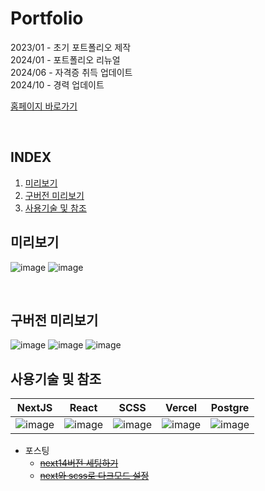 # Portfolio

2023/01 - 초기 포트폴리오 제작
<br />
2024/01 - 포트폴리오 리뉴얼  
2024/06 - 자격증 취득 업데이트  
2024/10 - 경력 업데이트

<a href="https://dongyoun-yim.vercel.app/" alt="홈페이지 링크">홈페이지 바로가기</a>

<br />

## INDEX

1. [미리보기](#미리보기)
2. [구버전 미리보기](#구버전-미리보기)
3. [사용기술 및 참조](#사용기술-및-참조)
   <br />

## 미리보기

![image](https://github.com/Im-younique/Portfolio/assets/48540492/75c209b4-e3d0-478f-9687-be09156884b5)
![image](https://github.com/Im-younique/Portfolio/assets/48540492/7a72fe0a-0c81-44bf-87f2-310f3ba76f15)

<br />

## 구버전 미리보기

![image](https://github.com/Im-younique/Portfolio/assets/48540492/334c4600-55a4-4b2c-99a7-3bfebeb746de)
![image](https://github.com/Im-younique/Portfolio/assets/48540492/4d68a95e-9f8d-4574-97e7-73dffdf4481a)
![image](https://github.com/Im-younique/Portfolio/assets/48540492/a3b8b403-37ac-4e24-8976-b0ec5b8af9de)
<br />

## 사용기술 및 참조

| NextJS                                                                                                  | React                                                                                                   | SCSS                                                                                                    | Vercel                                                                                                  | Postgre                                                                                                 |
| ------------------------------------------------------------------------------------------------------- | ------------------------------------------------------------------------------------------------------- | ------------------------------------------------------------------------------------------------------- | ------------------------------------------------------------------------------------------------------- | ------------------------------------------------------------------------------------------------------- |
| ![image](https://github.com/Im-younique/Portfolio/assets/48540492/3a936e8b-1616-44e2-bde4-d894213a70dc) | ![image](https://github.com/Im-younique/Portfolio/assets/48540492/ac4b6db8-bca9-47e2-8465-f73f52249d55) | ![image](https://github.com/Im-younique/Portfolio/assets/48540492/2d3ccc4c-e38a-46c6-9276-47729c74fbaa) | ![image](https://github.com/Im-younique/Portfolio/assets/48540492/d4c623df-7e1c-48d9-914c-f0dd4fda2d21) | ![image](https://github.com/Im-younique/Portfolio/assets/48540492/e8b3db2c-91ba-4c6b-9a02-e7008ff02b7c) |

- 포스팅
  - ~~[next14버전 세팅하기](https://www.reduck.site/board/6dbb9be3-50a9-4502-9ecc-ff10cb4451dd)~~
  - ~~[next와 scss로 다크모드 설정](https://www.reduck.site/board/7d19dce3-df32-4be3-8129-33bfad8e52b3)~~
